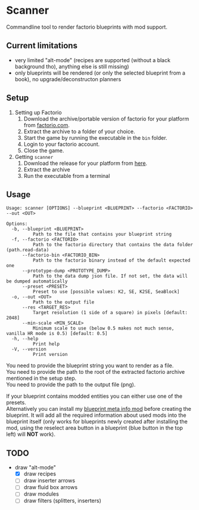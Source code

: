 # Scanner

Commandline tool to render factorio blueprints with mod support.

## Current limitations

- very limited "alt-mode" (recipes are supported (without a black background tho), anything else is still missing)
- only blueprints will be rendered (or only the selected blueprint from a book), no upgrade/deconstructon planners

## Setup

1. Setting up Factorio
    1. Download the archive/portable version of factorio for your platform from [factorio.com](https://factorio.com/download).
    1. Extract the archive to a folder of your choice.
    1. Start the game by running the executable in the `bin` folder.
    1. Login to your factorio account.
    1. Close the game.
1. Getting `scanner`
    1. Download the release for your platform from [here](https://github.com/fgardt/factorio-scanner/releases).
    1. Extract the archive
    1. Run the executable from a terminal

## Usage

```
Usage: scanner [OPTIONS] --blueprint <BLUEPRINT> --factorio <FACTORIO> --out <OUT>

Options:
  -b, --blueprint <BLUEPRINT>
          Path to the file that contains your blueprint string
  -f, --factorio <FACTORIO>
          Path to the factorio directory that contains the data folder (path.read-data)
      --factorio-bin <FACTORIO_BIN>
          Path to the factorio binary instead of the default expected one
      --prototype-dump <PROTOTYPE_DUMP>
          Path to the data dump json file. If not set, the data will be dumped automatically
      --preset <PRESET>
          Preset to use [possible values: K2, SE, K2SE, SeaBlock]
  -o, --out <OUT>
          Path to the output file
      --res <TARGET_RES>
          Target resolution (1 side of a square) in pixels [default: 2048]
      --min-scale <MIN_SCALE>
          Minimum scale to use (below 0.5 makes not much sense, vanilla HR mode is 0.5) [default: 0.5]
  -h, --help
          Print help
  -V, --version
          Print version
```

You need to provide the blueprint string you want to render as a file.\
You need to provide the path to the root of the extracted factorio archive mentioned in the setup step.\
You need to provide the path to the output file (png).

If your blueprint contains modded entities you can either use one of the presets.\
Alternatively you can install my [blueprint meta info mod](https://mods.factorio.com/mod/blueprint-meta-info) before creating the blueprint. It will add all the required information about used mods into the blueprint itself (only works for blueprints newly created after installing the mod, using the reselect area button in a blueprint (blue button in the top left) will **NOT** work).

## TODO

- draw "alt-mode"
  - [x] draw recipes
  - [ ] draw inserter arrows
  - [ ] draw fluid box arrows
  - [ ] draw modules
  - [ ] draw filters (splitters, inserters)
